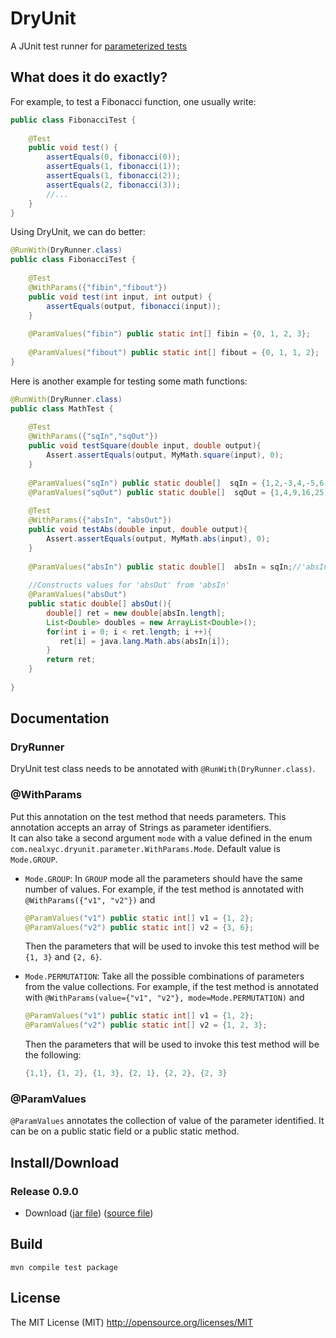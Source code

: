 # DryUnit
A JUnit test runner for [parameterized tests](https://github.com/junit-team/junit/wiki/Parameterized-tests)

## What does it do exactly?
For example, to test a Fibonacci function, one usually write:

```java
public class FibonacciTest {
    
    @Test
    public void test() {
        assertEquals(0, fibonacci(0));
        assertEquals(1, fibonacci(1));
        assertEquals(1, fibonacci(2));
        assertEquals(2, fibonacci(3));
        //... 
    }
}
```

Using DryUnit, we can do better:

```java
@RunWith(DryRunner.class)
public class FibonacciTest {
    
    @Test
    @WithParams({"fibin","fibout"})
    public void test(int input, int output) {
        assertEquals(output, fibonacci(input));
    }
    
    @ParamValues("fibin") public static int[] fibin = {0, 1, 2, 3};
    
    @ParamValues("fibout") public static int[] fibout = {0, 1, 1, 2};
}
```

Here is another example for testing some math functions:
```java
@RunWith(DryRunner.class)
public class MathTest {
    
    @Test
    @WithParams({"sqIn","sqOut"})
    public void testSquare(double input, double output){
	    Assert.assertEquals(output, MyMath.square(input), 0);
    }
    
    @ParamValues("sqIn") public static double[]  sqIn = {1,2,-3,4,-5,6,-7};
    @ParamValues("sqOut") public static double[]  sqOut = {1,4,9,16,25,36, 49};
    
    @Test
    @WithParams({"absIn", "absOut"})
    public void testAbs(double input, double output){
	    Assert.assertEquals(output, MyMath.abs(input), 0);
    }
    
    @ParamValues("absIn") public static double[]  absIn = sqIn;//'absIn' shares value from 'sqIn'
    
    //Constructs values for 'absOut' from 'absIn'
    @ParamValues("absOut")
    public static double[] absOut(){
    	double[] ret = new double[absIn.length];
    	List<Double> doubles = new ArrayList<Double>();
    	for(int i = 0; i < ret.length; i ++){
    	   ret[i] = java.lang.Math.abs(absIn[i]);
    	}
    	return ret;
    }
    
}
```
## Documentation
### DryRunner
DryUnit test class needs to be annotated with `@RunWith(DryRunner.class)`.

### @WithParams
Put this annotation on the test method that needs parameters. This annotation accepts an array of Strings as parameter identifiers.<br>
It can also take a second argument `mode` with a value defined in the enum `com.nealxyc.dryunit.parameter.WithParams.Mode`. Default value is `Mode.GROUP`.

* `Mode.GROUP`: In `GROUP` mode all the parameters should have the same number of values. For example, if the test method is annotated with `@WithParams({"v1", "v2"})` and 
	
	```java
	@ParamValues("v1") public static int[] v1 = {1, 2};
	@ParamValues("v2") public static int[] v2 = {3, 6};
	```

	Then the parameters that will be used to invoke this test method will be `{1, 3}` and `{2, 6}`.
* `Mode.PERMUTATION`: Take all the possible combinations of parameters from the value collections. For example, if the test method is annotated with `@WithParams(value={"v1", "v2"}, mode=Mode.PERMUTATION)` and 

	```java
	@ParamValues("v1") public static int[] v1 = {1, 2};
	@ParamValues("v2") public static int[] v2 = {1, 2, 3};
	```
	
	Then the parameters that will be used to invoke this test method will be the following:
	```java
	{1,1}, {1, 2}, {1, 3}, {2, 1}, {2, 2}, {2, 3}
	```


### @ParamValues
`@ParamValues` annotates the collection of value of the parameter identified. It can be on a public static field or a public static method.

## Install/Download
### Release 0.9.0
* Download ([jar file](https://github.com/nealxyc/DryUnit/releases/download/0.9.0/dryunit-0.9.0.jar)) ([source file](https://github.com/nealxyc/DryUnit/archive/0.9.0.zip))

## Build 
 
```
mvn compile test package
```

## License
The MIT License (MIT) http://opensource.org/licenses/MIT


